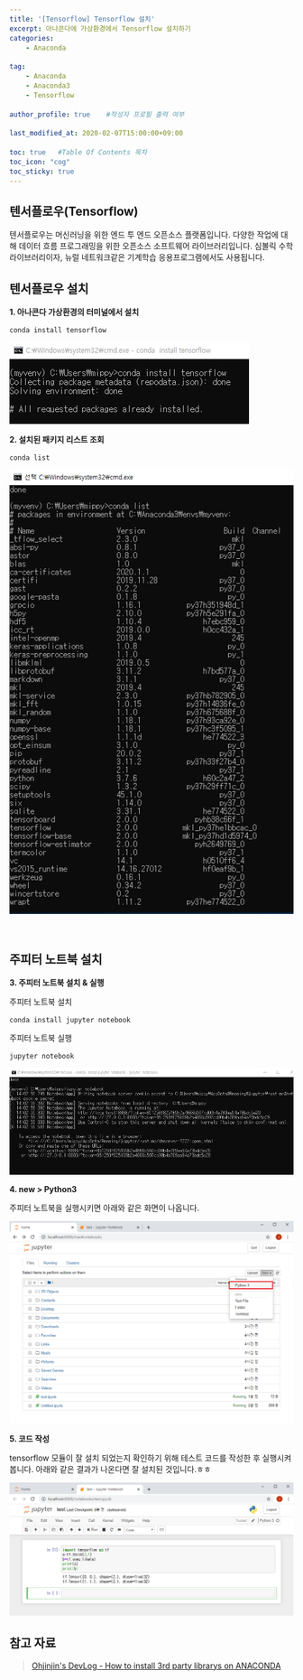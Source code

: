 ```yaml
---
title: '[Tensorflow] Tensorflow 설치' 
excerpt: 아나콘다에 가상환경에서 Tensorflow 설치하기 
categories:
    - Anaconda

tag:
    - Anaconda
    - Anaconda3
    - Tensorflow

author_profile: true    #작성자 프로필 출력 여부

last_modified_at: 2020-02-07T15:00:00+09:00

toc: true   #Table Of Contents 목차 
toc_icon: "cog"
toc_sticky: true
---
```


## 텐서플로우(Tensorflow)
텐서플로우는 머신러닝을 위한 엔드 투 엔드 오픈소스 플랫폼입니다. 다양한 작업에 대해 데이터 흐름 프로그래밍을 위한 오픈소스 소프트웨어 라이브러리입니다. 심볼릭 수학 라이브러리이자, 뉴럴 네트워크같은 기계학습 응용프로그램에서도 사용됩니다. 

## 텐서플로우 설치

__1. 아나콘다 가상환경의 터미널에서 설치__

```
conda install tensorflow
```

![2.6-17](/assets/img/anaconda/2.6-17.png)


__2. 설치된 패키지 리스트 조회__

```
conda list
```

![2.6-13](/assets/img/anaconda/2.6-13.png)

<br>

## 주피터 노트북 설치

__3. 주피터 노트북 설치 & 실행__

주피터 노트북 설치 

```
conda install jupyter notebook
```

주피터 노트북 실행

```
jupyter notebook
```

![2.6-14](/assets/img/anaconda/2.6-14.png)


__4. new > Python3__

주피터 노트북을 실행시키면 아래와 같은 화면이 나옵니다.

![2.6-15](/assets/img/anaconda/2.6-15.png)

__5. 코드 작성__

tensorflow 모듈이 잘 설치 되었는지 확인하기 위해 테스트 코드를 작성한 후 실행시켜 봅니다.
아래와 같은 결과가 나온다면 잘 설치된 것입니다.ㅎㅎ 

![2.6-16](/assets/img/anaconda/2.6-16.png)


## 참고 자료
> [Ohjinjin's DevLog - How to install 3rd party librarys on ANACONDA](https://ohjinjin.github.io/anaconda/anaconda-navigator/)